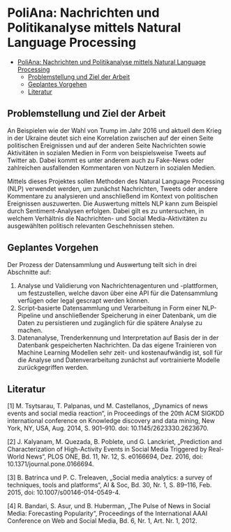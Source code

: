 # PoliAna: Nachrichten und Politikanalyse mittels Natural Language Processing

- [PoliAna: Nachrichten und Politikanalyse mittels Natural Language Processing](#poliana-nachrichten-und-politikanalyse-mittels-natural-language-processing)
  - [Problemstellung und Ziel der Arbeit](#problemstellung-und-ziel-der-arbeit)
  - [Geplantes Vorgehen](#geplantes-vorgehen)
  - [Literatur](#literatur)

## Problemstellung und Ziel der Arbeit

An Beispielen wie der Wahl von Trump im Jahr 2016 und aktuell dem Krieg in der Ukraine deutet sich eine Korrelation zwischen auf der einen Seite politischen Ereignissen und auf der anderen Seite Nachrichten sowie Aktivitäten in sozialen Medien in Form von beispielsweise Tweets auf Twitter ab. Dabei kommt es unter anderem auch zu Fake-News oder zahlreichen ausfallenden Kommentaren von Nutzern in sozialen Medien.

Mittels dieses Projektes sollen Methoden des Natural Language Processing (NLP) verwendet werden, um zunächst Nachrichten, Tweets oder andere Kommentare zu analysieren und anschließend im Kontext von politischen Ereignissen auszuwerten. Die Auswertung mittels NLP kann zum Beispiel durch Sentiment-Analysen erfolgen. Dabei gilt es zu untersuchen, in welchem Verhältnis die Nachrichten- und Social Media-Aktivitäten zu ausgewählten politisch relevanten Geschehnissen stehen.

## Geplantes Vorgehen

Der Prozess der Datensammlung und Auswertung teilt sich in drei Abschnitte auf:

1. Analyse und Validierung von Nachrichtenagenturen und -plattformen, um festzustellen, welche davon über eine API für die Datensammlung verfügen oder legal gescrapt werden können.
2. Script-basierte Datensammlung und Verarbeitung in Form einer NLP-Pipeline und anschließender Speicherung in einer Datenbank, um die Daten zu persistieren und zugänglich für die spätere Analyse zu machen.
3. Datenanalyse, Trenderkennung und Interpretation auf Basis der in der Datenbank gespeicherten Nachrichten. Da das eigene Trainieren von Machine Learning Modellen sehr zeit- und kostenaufwändig ist, soll für die Analyse und Datenverarbeitung zunächst auf vortrainierte Modelle zurückgegriffen werden.

## Literatur

[1] M. Tsytsarau, T. Palpanas, und M. Castellanos, „Dynamics of news events and social media reaction“, in Proceedings of the 20th ACM SIGKDD international conference on Knowledge discovery and data mining, New York, NY, USA, Aug. 2014, S. 901–910. doi: 10.1145/2623330.2623670.

[2] J. Kalyanam, M. Quezada, B. Poblete, und G. Lanckriet, „Prediction and Characterization of High-Activity Events in Social Media Triggered by Real-World News“, PLOS ONE, Bd. 11, Nr. 12, S. e0166694, Dez. 2016, doi: 10.1371/journal.pone.0166694.

[3] B. Batrinca und P. C. Treleaven, „Social media analytics: a survey of techniques, tools and platforms“, AI & Soc, Bd. 30, Nr. 1, S. 89–116, Feb. 2015, doi: 10.1007/s00146-014-0549-4.

[4] R. Bandari, S. Asur, und B. Huberman, „The Pulse of News in Social Media: Forecasting Popularity“, Proceedings of the International AAAI Conference on Web and Social Media, Bd. 6, Nr. 1, Art. Nr. 1, 2012.
